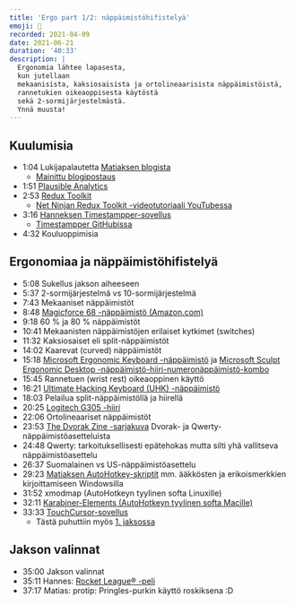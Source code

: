 ```yaml
---
title: 'Ergo part 1/2: näppäimistöhifistelyä'
emoji: 👐
recorded: 2021-04-09
date: 2021-06-21
duration: '40:33'
description: |
  Ergonomia lähtee lapasesta,
  kun jutellaan
  mekaanisista, kaksiosaisista ja ortolineaarisista näppäimistöistä,
  rannetukien oikeaoppisesta käytöstä
  sekä 2-sormijärjestelmästä.
  Ynnä muusta!
---
```


## Kuulumisia

- 1:04 Lukijapalautetta [Matiaksen blogista][mtsknn-blog]
  - [Mainittu blogipostaus][mtsknn-blog-post]
- 1:51 [Plausible Analytics][plausible]
- 2:53 [Redux Toolkit][redux-toolkit]
  - [Net Ninjan Redux Toolkit -videotutoriaali YouTubessa][redux-toolkit-net-ninja]
- 3:16 [Hanneksen Timestampper-sovellus][timestampper]
  - [Timestampper GitHubissa][timestampper-github]
- 4:32 Kouluoppimisia

## Ergonomiaa ja näppäimistöhifistelyä

- 5:08 Sukellus jakson aiheeseen
- 5:37 2-sormijärjestelmä vs 10-sormijärjestelmä
- 7:43 Mekaaniset näppäimistöt
- 8:48 [Magicforce 68 -näppäimistö (Amazon.com)][magicforce]
- 9:18 60 % ja 80 % näppäimistöt
- 10:41 Mekaanisten näppäimistöjen erilaiset kytkimet (switches)
- 11:32 Kaksiosaiset eli split-näppäimistöt
- 14:02 Kaarevat (curved) näppäimistöt
- 15:18 [Microsoft Ergonomic Keyboard -näppäimistö][microsoft-ergonomic-keyboard]
  ja [Microsoft Sculpt Ergonomic Desktop -näppäimistö-hiiri-numeronäppäimistö-kombo][microsoft-sculpt-ergonomic-desktop]
- 15:45 Rannetuen (wrist rest) oikeaoppinen käyttö
- 16:21 [Ultimate Hacking Keyboard (UHK) -näppäimistö][uhk]
- 18:03 Pelailua split-näppäimistöllä ja hiirellä
- 20:25 [Logitech G305 -hiiri][logitech-g305]
- 22:06 Ortolineaariset näppäimistöt
- 23:53 [The Dvorak Zine -sarjakuva][dvorak-zine]
  Dvorak- ja Qwerty-näppäimistöasetteluista
- 24:48 Qwerty: tarkoituksellisesti epätehokas mutta silti yhä vallitseva näppäimistöasettelu
- 26:37 Suomalainen vs US-näppäimistöasettelu
- 29:23 [Matiaksen AutoHotkey-skriptit][ahk-scripts]
  mm. ääkkösten ja erikoismerkkien kirjoittamiseen Windowsilla
- 31:52 xmodmap (AutoHotkeyn tyylinen softa Linuxille)
- 32:11 [Karabiner-Elements (AutoHotkeyn tyylinen softa Macille)][karabiner-elements]
- 33:33 [TouchCursor-sovellus][touchcursor]
  - Tästä puhuttiin myös [1. jaksossa][ep-1]

## Jakson valinnat

- 35:00 Jakson valinnat
- 35:11 Hannes: [Rocket League&reg; -peli][rocket-league]
- 37:17 Matias: protip: Pringles-purkin käyttö roskiksena :D

[ahk-scripts]: https://github.com/mtsknn/AutoHotkey
[dvorak-zine]: https://www.dvzine.org/zine/
[ep-1]: https://koodikrapula.fi/1/
[karabiner-elements]: https://karabiner-elements.pqrs.org/
[logitech-g305]: https://www.logitechg.com/fi-fi/products/gaming-mice/g305-lightspeed-wireless-gaming-mouse.html
[magicforce]: https://www.amazon.com/Qisan-Mechanical-Keyboard-68-Keys-Magicforce/dp/B01E8KO2B0
[microsoft-ergonomic-keyboard]: https://www.microsoft.com/fi-fi/d/microsoft-ergonomic-keyboard/93841ngdwr1h
[microsoft-sculpt-ergonomic-desktop]: https://www.microsoft.com/fi-fi/d/microsoft-sculpt-ergonomic-desktop/8xk02kz6k69w
[mtsknn-blog-post]: https://mtsknn.fi/blog/how-to-change-modified-date-programmatically-in-episerver/
[mtsknn-blog]: https://mtsknn.fi/blog/
[plausible]: https://plausible.io/
[redux-toolkit-net-ninja]: https://www.youtube.com/watch?v=iBUJVy8phqw
[redux-toolkit]: https://redux-toolkit.js.org/
[rocket-league]: https://www.rocketleague.com/
[timestampper-github]: https://github.com/Steellow/timestampper
[timestampper]: https://hanki.dev/timestampper/
[touchcursor]: https://martin-stone.github.io/touchcursor/
[uhk]: https://ultimatehackingkeyboard.com/
